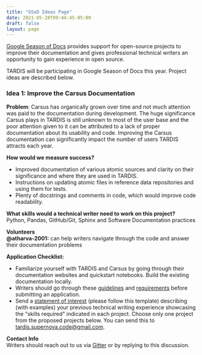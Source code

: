 ```yaml
---
title: "GSoD Ideas Page"
date: 2021-05-28T09:44:45-05:00
draft: false
layout: page
---
```


[Google Season of Docs](https://developers.google.com/season-of-docs) provides support for open-source projects to improve their documentation and gives professional technical writers an opportunity to gain experience in open source.

TARDIS will be participating in Google Season of Docs this year. Project ideas are described below.

### Idea 1: Improve the Carsus Documentation
**Problem**: Carsus has organically grown over time and not much attention was paid to the documentation during development. The huge significance Carsus plays in TARDIS is still unknown to most of the user base and the poor attention given to it can be attributed to a lack of proper documentation about its usability and code. Improving the Carsus documentation can significantly impact the number of users TARDIS attracts each year.

**How would we measure success?**
- Improved documentation of various atomic sources and clarity on their significance and where they are used in TARDIS. 
- Instructions on updating atomic files in reference data repositories and using them for tests.
- Plenty of docstrings and comments in code, which would improve code readability. 

**What skills would a technical writer need to work on this project?**\
Python, Pandas, GitHub/Git, Sphinx and Software Documentation practices

**Volunteers**\
**@atharva-2001:** can help writers navigate through the code and answer their documentation problems

**Application Checklist:** 
- Familiarize yourself with TARDIS and Carsus by going through their documentation websites and quickstart notebooks. Build the existing documentation locally.
- Writers should go through these [guidelines](https://tardis-sn.github.io/gsoc_2023/guidelines/) and [requirements](https://tardis-sn.github.io/gsoc_2023/requirements/) before submitting an application.
- Send a [statement of interest](https://developers.google.com/season-of-docs/docs/tech-writer-statement) (please follow this template) describing (with examples) your previous technical writing experience showcasing the "skills required" indicated in each project. Choose only one project from the proposed projects below. You can send this to [tardis.supernova.code@gmail.com](mailto:tardis.supernova.code@gmail.com).


**Contact Info**\
Writers should reach out to us via [Gitter](https://gitter.im/tardis-sn/tardis) or by replying to this discussion.



